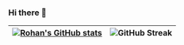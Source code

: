 ### Hi there 👋

[![Rohan's GitHub stats](https://github-readme-stats.vercel.app/api?username=RohanPoojary1107&count_private=true&show_icons=true&include_all_commits=true&theme=algolia)](https://github.com/anuraghazra/github-readme-stats) | ![GitHub Streak](https://github-readme-streak-stats.herokuapp.com/?user=RohanPoojary1107&theme=algolia&border=white)
:-------------------------:|:-------------------------:

<!--
**RohanPoojary1107/RohanPoojary1107** is a ✨ _special_ ✨ repository because its `README.md` (this file) appears on your GitHub profile.

Here are some ideas to get you started:

- 🔭 I’m currently working on ...
- 🌱 I’m currently learning ...
- 👯 I’m looking to collaborate on ...
- 🤔 I’m looking for help with ...
- 💬 Ask me about ...
- 📫 How to reach me: ...
- 😄 Pronouns: ...
- ⚡ Fun fact: ...
-->
